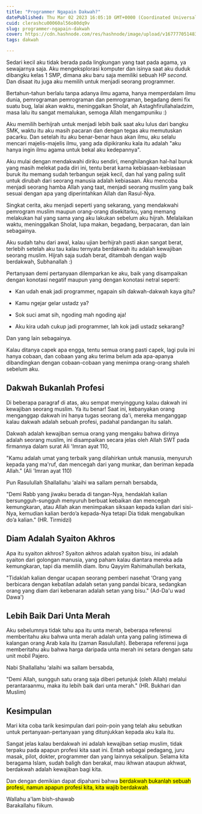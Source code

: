 ```yaml
---
title: "Programmer Ngapain Dakwah?"
datePublished: Thu Mar 02 2023 16:05:10 GMT+0000 (Coordinated Universal Time)
cuid: clerashcu00060al56o80dq9v
slug: programmer-ngapain-dakwah
cover: https://cdn.hashnode.com/res/hashnode/image/upload/v1677770514837/a46948ae-a0b8-4459-a92c-9d6258519cf4.png
tags: dakwah

---
```


Sedari kecil aku tidak berada pada lingkungan yang taat pada agama, ya sewajarnya saja. Aku mengeksplorasi komputer dan isinya saat aku duduk dibangku kelas 1 SMP, dimana aku baru saja memiliki sebuah HP *second*. Dan disaat itu juga aku memilih untuk menjadi seorang programmer.

Bertahun-tahun berlalu tanpa adanya ilmu agama, hanya memperdalam ilmu dunia, pemrograman pemrograman dan pemrograman, begadang demi fix suatu bug, lalai akan waktu, meninggalkan Sholat, ah Astaghfirullahaladzim, masa lalu itu sangat memalukan, semoga Allah mengampuniku :)

Aku memilih berhijrah untuk menjadi lebih baik saat aku lulus dari bangku SMK, waktu itu aku masih pacaran dan dengan tegas aku memutuskan pacarku. Dan setelah itu aku benar-benar haus akan ilmu, aku selalu mencari majelis-majelis ilmu, yang ada dipikiranku kala itu adalah "aku hanya ingin ilmu agama untuk bekal aku kedepannya".

Aku mulai dengan mendakwahi diriku sendiri, menghilangkan hal-hal buruk yang masih melekat pada diri ini, tentu berat karna kebiasaan-kebiasaan buruk itu memang sudah terbangun sejak kecil, dan hal yang paling sulit untuk dirubah dari seorang manusia adalah kebiasaan. Aku mencoba menjadi seorang hamba Allah yang taat, menjadi seorang muslim yang baik sesuai dengan apa yang diperintahkan Allah dan Rasul-Nya.

Singkat cerita, aku menjadi seperti yang sekarang, yang mendakwahi pemrogram muslim maupun orang-orang disekitarku, yang memang melakukan hal yang sama yang aku lakukan sebelum aku hijrah. Melalaikan waktu, meninggalkan Sholat, lupa makan, begadang, berpacaran, dan lain sebagainya.

Aku sudah tahu dari awal, kalau ujian berhijrah pasti akan sangat berat, terlebih setelah aku tau kalau ternyata berdakwah itu adalah kewajiban seorang muslim. Hijrah saja sudah berat, ditambah dengan wajib berdakwah, Subhanallah :)

Pertanyaan demi pertanyaan dilemparkan ke aku, baik yang disampaikan dengan konotasi negatif maupun yang dengan konotasi netral seperti:

* Kan udah enak jadi programmer, ngapain sih dakwah-dakwah kaya gitu?
    
* Kamu ngejar gelar ustadz ya?
    
* Sok suci amat sih, ngoding mah ngoding aja!
    
* Aku kira udah cukup jadi programmer, lah kok jadi ustadz sekarang?
    

Dan yang lain sebagainya.

Kalau ditanya capek apa engga, tentu semua orang pasti capek, lagi pula ini hanya cobaan, dan cobaan yang aku terima belum ada apa-apanya dibandingkan dengan cobaan-cobaan yang menimpa orang-orang shaleh sebelum aku.

## Dakwah Bukanlah Profesi

Di beberapa paragraf di atas, aku sempat menyinggung kalau dakwah ini kewajiban seorang muslim. Ya itu benar! Saat ini, kebanyakan orang menganggap dakwah ini hanya tugas seorang da'i, mereka menganggap kalau dakwah adalah sebuah profesi, padahal pandangan itu salah.

Dakwah adalah kewajiban semua orang yang mengaku bahwa dirinya adalah seorang muslim, ini disampaikan secara jelas oleh Allah SWT pada firmannya dalam surat Ali 'Imran ayat 110,

"Kamu adalah umat yang terbaik yang dilahirkan untuk manusia, menyuruh kepada yang ma'ruf, dan mencegah dari yang munkar, dan beriman kepada Allah." (Ali 'Imran ayat 110)

Pun Rasulullah Shallallahu ‘alaihi wa sallam pernah bersabda,

"Demi Rabb yang jiwaku berada di tangan-Nya, hendaklah kalian bersungguh-sungguh menyuruh berbuat kebaikan dan mencegah kemungkaran, atau Allah akan menimpakan siksaan kepada kalian dari sisi-Nya, kemudian kalian berdo’a kepada-Nya tetapi Dia tidak mengabulkan do’a kalian." (HR. Tirmidzi)

## Diam Adalah Syaiton Akhros

Apa itu syaiton akhros? Syaiton akhros adalah syaiton bisu, ini adalah syaiton dari golongan manusia, yang paham kalau diantara mereka ada kemungkaran, tapi dia memilih diam. Ibnu Qayyim Rahimahullah berkata,

"Tidaklah kalian dengar ucapan seorang pemberi nasehat ‘Orang yang berbicara dengan kebatilan adalah setan yang pandai bicara, sedangkan orang yang diam dari kebenaran adalah setan yang bisu." (Ad-Da'u wad Dawa')

## Lebih Baik Dari Unta Merah

Aku sebelumnya tidak tahu apa itu unta merah, beberapa referensi memberitahu aku bahwa unta merah adalah unta yang paling istimewa di kalangan orang Arab kala itu (zaman Rasulullah). Beberapa referensi juga memberitahu aku bahwa harga daripada unta merah ini setara dengan satu unit mobil Pajero.

Nabi Shallallahu ‘alaihi wa sallam bersabda,

"Demi Allah, sungguh satu orang saja diberi petunjuk (oleh Allah) melalui perantaraanmu, maka itu lebih baik dari unta merah." (HR. Bukhari dan Muslim)

## Kesimpulan

Mari kita coba tarik kesimpulan dari poin-poin yang telah aku sebutkan untuk pertanyaan-pertanyaan yang ditunjukkan kepada aku kala itu.

Sangat jelas kalau berdakwah ini adalah kewajiban setiap muslim, tidak terpaku pada apapun profesi kita saat ini. Entah sebagai pedagang, juru masak, pilot, dokter, programmer dan yang lainnya sekalipun. Selama kita beragama Islam, sudah baligh dan berakal, mau ikhwan ataupun akhwat, berdakwah adalah kewajiban bagi kita.

Dan dengan demikian dapat dipahami bahwa <mark>berdakwah bukanlah sebuah profesi, namun apapun profesi kita, kita wajib berdakwah</mark>.

Wallahu a'lam bish-shawab  
Barakallahu fiikum.